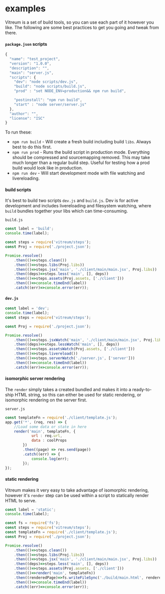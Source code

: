# examples
Vitreum is a set of build tools, so you can use each part of it however you like. The following are some best practices to get you going and tweak from there.

#### `package.json` scripts

```javascript
{
  "name": "test_project",
  "version": "1.0.0",
  "description": "",
  "main": "server.js",
  "scripts": {
    "dev": "node scripts/dev.js",
    "build": "node scripts/build.js",
    "prod" : "set NODE_ENV=production&& npm run build",

    "postinstall": "npm run build",
    "start" : "node server/server.js"
  },
  "author": "",
  "license": "ISC"
}
```

To run these:

- `npm run build` - Will create a fresh build including build `libs`. Always best to do this first.
- `npm run prod`  - Runs the build script in production mode. Everything should be compressed and sourcemapping removed. This may take much longer than a regular build step. Useful for testing how a prod build would look like in production.
- `npm run dev`   - Will start development mode with file watching and livereloading.


#### build scripts
It's best to build two scripts `dev.js` and `build.js`. Dev is for active development and includes livereloading and filesystem watching, where `build` bundles together your libs which can time-consuming.


`build.js`
```javascript
const label = 'build';
console.time(label);

const steps = require('vitreum/steps');
const Proj = require('./project.json');

Promise.resolve()
	.then(()=>steps.clean())
	.then(()=>steps.libs(Proj.libs))
	.then(()=>steps.jsx('main', './client/main/main.jsx', Proj.libs))
	.then((deps)=>steps.less('main', [], deps))
	.then(()=>steps.assets(Proj.assets, ['./client']))
	.then(()=>console.timeEnd(label))
	.catch((err)=>console.error(err));
```

#### `dev.js`
```javascript
const label = 'dev';
console.time(label);
const steps = require('vitreum/steps');

const Proj = require('./project.json');

Promise.resolve()
	.then(()=>steps.jsxWatch('main', './client/main/main.jsx', Proj.libs))
	.then((deps)=>steps.lessWatch('main', [], deps))
	.then(()=>steps.assetsWatch(Proj.assets, ['./client']))
	.then(()=>steps.livereload())
	.then(()=>steps.serverWatch('./server.js', ['server']))
	.then(()=>console.timeEnd(label))
	.catch((err)=>console.error(err));
```


#### isomorphic server rendering
The `render` simply takes a created bundled and makes it into a ready-to-ship HTML string, so this can either be used for static rendering, or isomorphic rendering on the server first.

`server.js`

```javascript
const templateFn = require('./client/template.js');
app.get('*', (req, res) => {
	//Load some data or state in here
	render('main', templateFn, {
			url : req.url,
			data : coolProps
		})
		.then((page) => res.send(page))
		.catch((err) => {
			console.log(err);
		});
});
```


#### static rendering
Vitreum makes it very easy to take advantage of isomorphic rendering, however it's `render` step can be used within a script to statically render HTML to serve.

```javascript
const label = 'static';
console.time(label);

const fs = require('fs');
const steps = require('vitreum/steps');
const templateFn = require('./client/template.js');
const Proj = require('./project.json');

Promise.resolve()
	.then(()=>steps.clean())
	.then(()=>steps.libs(Proj.libs))
	.then(()=>steps.jsx('main', './client/main/main.jsx', Proj.libs))
	.then((deps)=>steps.less('main', [], deps))
	.then(()=>steps.assets(Proj.assets, ['./client']))
	.then(()=>render('main', templateFn))
	.then((renderedPage)=>fs.writeFileSync('./build/main.html', renderedPage))
	.then(()=>console.timeEnd(label))
	.catch((err)=>console.error(err));
```



